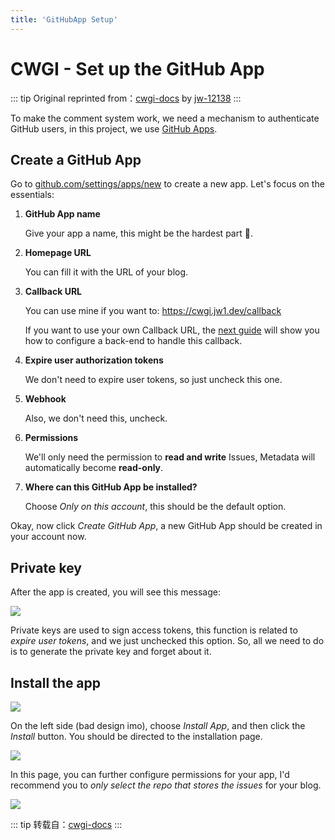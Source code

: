 ```yaml
---
title: 'GitHubApp Setup'
---
```



# CWGI - Set up the GitHub App
::: tip Original reprinted from：[cwgi-docs](https://cwgi-docs.jw1.dev/) by [jw-12138](https://github.com/jw-12138)
:::

To make the comment system work, we need a mechanism to authenticate GitHub users, in this project, we use [GitHub Apps](https://docs.github.com/en/apps).

## Create a GitHub App

Go to [github.com/settings/apps/new](https://github.com/settings/apps/new) to create a new app. Let's focus on the essentials:

1. **GitHub App name**  
    
   Give your app a name, this might be the hardest part 🤡.
   
2. **Homepage URL**  
   
   You can fill it with the URL of your blog.

3. **Callback URL**  
   
   You can use mine if you want to: https://cwgi.jw1.dev/callback

   If you want to use your own Callback URL, the [next guide](/server-side) will show you how to configure a back-end to handle this callback.

4. **Expire user authorization tokens**  

   We don't need to expire user tokens, so just uncheck this one.

5. **Webhook**  
   
   Also, we don't need this, uncheck.

6. **Permissions**  
   
   We'll only need the permission to **read and write** Issues, Metadata will automatically become **read-only**.
   
7. **Where can this GitHub App be installed?**  
   
   Choose _Only on this account_, this should be the default option.

Okay, now click _Create GitHub App_, a new GitHub App should be created in your account now.

## Private key

After the app is created, you will see this message:

![](https://blog-r2.jw1.dev/VbLVXlUXQfKutLPs.webp)

Private keys are used to sign access tokens, this function is related to _expire user tokens_, and we just unchecked this option. So, all we need to do is to generate the private key and forget about it.

## Install the app

![](https://blog-r2.jw1.dev/wzJjRLrDjHk6l_v2.webp)

On the left side (bad design imo), choose _Install App_, and then click the _Install_ button. You should be directed to the installation page.

![](https://blog-r2.jw1.dev/YZnDBXa7Qo7HNB_U.webp)

In this page, you can further configure permissions for your app, I'd recommend you to _only select the repo that stores the issues_ for your blog.

![](https://blog-r2.jw1.dev/fe801QBVCFyTWRif.webp)

::: tip
转载自：[cwgi-docs](https://cwgi-docs.jw1.dev/)
:::
